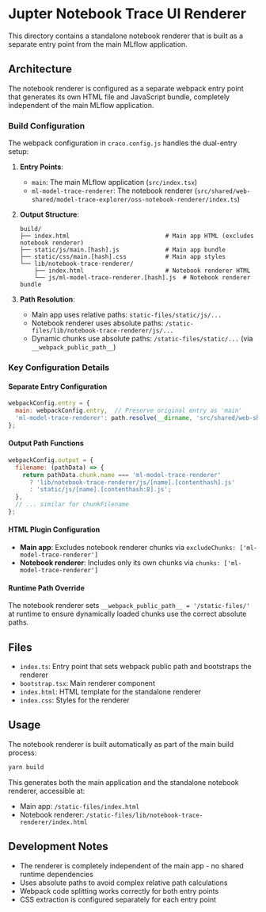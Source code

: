 # Jupter Notebook Trace UI Renderer

This directory contains a standalone notebook renderer that is built as a separate entry point from the main MLflow application.

## Architecture

The notebook renderer is configured as a separate webpack entry point that generates its own HTML file and JavaScript bundle, completely independent of the main MLflow application.

### Build Configuration

The webpack configuration in `craco.config.js` handles the dual-entry setup:

1. **Entry Points**: 
   - `main`: The main MLflow application (`src/index.tsx`)
   - `ml-model-trace-renderer`: The notebook renderer (`src/shared/web-shared/model-trace-explorer/oss-notebook-renderer/index.ts`)

2. **Output Structure**:
   ```
   build/
   ├── index.html                           # Main app HTML (excludes notebook renderer)
   ├── static/js/main.[hash].js             # Main app bundle
   ├── static/css/main.[hash].css           # Main app styles
   └── lib/notebook-trace-renderer/
       ├── index.html                       # Notebook renderer HTML
       └── js/ml-model-trace-renderer.[hash].js  # Notebook renderer bundle
   ```

3. **Path Resolution**:
   - Main app uses relative paths: `static-files/static/js/...`
   - Notebook renderer uses absolute paths: `/static-files/lib/notebook-trace-renderer/js/...`
   - Dynamic chunks use absolute paths: `/static-files/static/...` (via `__webpack_public_path__`)

### Key Configuration Details

#### Separate Entry Configuration
```javascript
webpackConfig.entry = {
  main: webpackConfig.entry,  // Preserve original entry as 'main'
  'ml-model-trace-renderer': path.resolve(__dirname, 'src/shared/web-shared/model-trace-explorer/oss-notebook-renderer/index.ts')
};
```

#### Output Path Functions
```javascript
webpackConfig.output = {
  filename: (pathData) => {
    return pathData.chunk.name === 'ml-model-trace-renderer' 
      ? 'lib/notebook-trace-renderer/js/[name].[contenthash].js'
      : 'static/js/[name].[contenthash:8].js';
  },
  // ... similar for chunkFilename
};
```

#### HTML Plugin Configuration
- **Main app**: Excludes notebook renderer chunks via `excludeChunks: ['ml-model-trace-renderer']`
- **Notebook renderer**: Includes only its own chunks via `chunks: ['ml-model-trace-renderer']`

#### Runtime Path Override
The notebook renderer sets `__webpack_public_path__ = '/static-files/'` at runtime to ensure dynamically loaded chunks use the correct absolute paths.

## Files

- `index.ts`: Entry point that sets webpack public path and bootstraps the renderer
- `bootstrap.tsx`: Main renderer component
- `index.html`: HTML template for the standalone renderer
- `index.css`: Styles for the renderer

## Usage

The notebook renderer is built automatically as part of the main build process:

```bash
yarn build
```

This generates both the main application and the standalone notebook renderer, accessible at:
- Main app: `/static-files/index.html`
- Notebook renderer: `/static-files/lib/notebook-trace-renderer/index.html`

## Development Notes

- The renderer is completely independent of the main app - no shared runtime dependencies
- Uses absolute paths to avoid complex relative path calculations
- Webpack code splitting works correctly for both entry points
- CSS extraction is configured separately for each entry point 
